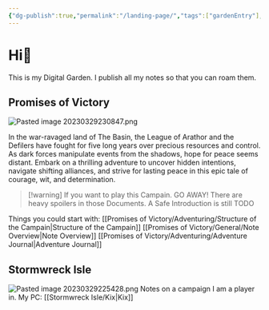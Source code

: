 ```yaml
---
{"dg-publish":true,"permalink":"/landing-page/","tags":["gardenEntry"],"noteIcon":"","created":"","updated":""}
---
```



# Hi🌱
This is my Digital Garden. I publish all my notes so that you can roam them.


## Promises of Victory
![Pasted image 20230329230847.png](/img/user/Pasted%20image%2020230329230847.png)

 In the war-ravaged land of The Basin, the League of Arathor and the Defilers have fought for five long years over precious resources and control. As dark forces manipulate events from the shadows, hope for peace seems distant. Embark on a thrilling adventure to uncover hidden intentions, navigate shifting alliances, and strive for lasting peace in this epic tale of courage, wit, and determination.

> [!warning] If you want to play this Campain. GO AWAY! There are heavy spoilers in those Documents. A Safe Introduction is still TODO

Things you could start with:
[[Promises of Victory/Adventuring/Structure of the Campain\|Structure of the Campain]]
[[Promises of Victory/General/Note Overview\|Note Overview]] 
[[Promises of Victory/Adventuring/Adventure Journal\|Adventure Journal]]

## Stormwreck Isle
![Pasted image 20230329225428.png](/img/user/Pasted%20image%2020230329225428.png)
Notes on a campaign I am a player in.
My PC: [[Stormwreck Isle/Kix\|Kix]]
